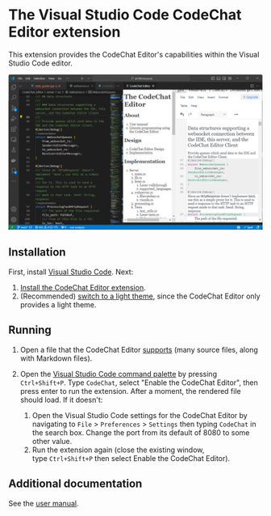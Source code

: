 # The Visual Studio Code CodeChat Editor extension

This extension provides the CodeChat Editor's capabilities within the Visual
Studio Code editor.

![Screenshot of the CodeChat Editor extension](screenshot.png)

## Installation

First, install [Visual Studio Code](https://code.visualstudio.com/). Next:

1.  [Install the CodeChat Editor extension](https://marketplace.visualstudio.com/items?itemName=CodeChat.codechat-editor-client).
2.  (Recommended)
    [switch to a light theme](https://code.visualstudio.com/docs/getstarted/themes),
    since the CodeChat Editor only provides a light theme.

## Running

1.  Open a file that the CodeChat Editor
    [supports](https://github.com/bjones1/CodeChat_Editor/blob/main/README.md#supported-languages)
    (many source files, along with Markdown files).
2.  Open the
    [Visual Studio Code command palette](https://code.visualstudio.com/docs/getstarted/userinterface#_command-palette)
    by pressing `Ctrl+Shift+P`. Type `CodeChat`, select "Enable the CodeChat
    Editor", then press enter to run the extension. After a moment, the rendered
    file should load. If it doesn't:

    1.  Open the Visual Studio Code settings for the CodeChat Editor by
        navigating to `File` > `Preferences` > `Settings` then typing `CodeChat`
        in the search box. Change the port from its default of 8080 to some
        other value.
    2.  Run the extension again (close the existing window, type `Ctrl+Shift+P`
        then select Enable the CodeChat Editor).

## Additional documentation

See the
[user manual](https://github.com/bjones1/CodeChat_Editor/blob/main/README.md).
